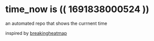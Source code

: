 # time_now is (( 1691838000524 ))

an automated repo that shows the currnent time

inspired by [breakingheatmap](https://github.com/breakingheatmap/breakingheatmap)